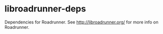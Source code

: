 # libroadrunner-deps
Dependencies for Roadrunner. See http://libroadrunner.org/ for more info on Roadrunner.
